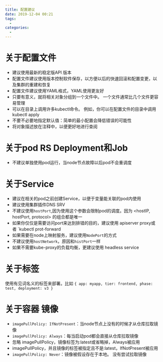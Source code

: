 ```yaml
---
title: 配置建议
date: 2019-12-04 00:21
tags: 
  - 
categories: 
  - 
---
```

# 关于配置文件
- 建议使用最新的稳定版API 版本
- 配置文件建议使用版本控制软件保存，以方便以后的快速回滚和配置变更，以及集群的重建和恢复
- 配置文件建议使用YAML格式，YAML使用更友好
- 只要有意义，就将相关对象分组到一个文件中。 一个文件通常比几个文件更容易管理
- 可以在目录上调用许多kubectl命令。 例如，你可以在配置文件的目录中调用kubectl apply
- 不要不必要地指定默认值：简单的最小配置会降低错误的可能性
- 将对象描述放在注释中，以便更好地进行查阅
# 关于pod    RS   Deployment和Job
- 不建议单独使用pod运行，当node节点故障以后pod不会重调度
# 关于Service
- 建议在相关的pod之前创建Service，以便于变量能关联的pod内使用
- 建议使用集群插件DNS SRV
- 不建议使用`hostPort`,因为使用这个参数会限制pod的调度。因为 <hostIP, hostPort, protocol> 的组合都是唯一
- 如果你仅仅是需要访问port来达到排错的目的，建议使用 apiserver proxy或者 `kubectl prot-forward
- 如果需要在node上映射服务，建议使用`NodePort`的方式
- 不建议使用`hostNetwork`，原因和`histPort`一样
- 如果不需要kube-proxy的负载均衡，更建议使用 headless service
# 关于标签
使用有见词名义的标签来部署。比如 `{ app: myapp, tier: frontend, phase: test, deployment: v3 }` 
# 关于容器 镜像
- `imagePullPolicy: IfNotPresent`：当node节点上没有的时候才从仓库拉取镜像
- `imagePullPolicy: Always`：每当启动pod都会直接从仓库拉取镜像
- 忽略 imagePullPolicy，镜像标签为:latest或省略掉，Always被应用
- imagePullPolicy，并且镜像的标签被指定且不是:latest，IfNotPresent被应用
- `imagePullPolicy: Never`：镜像被假设存在于本地。 没有尝试拉取镜像